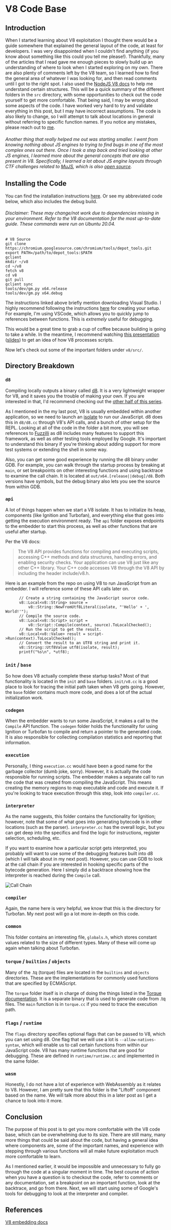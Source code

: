 # V8 Code Base

## Introduction

When I started learning about V8 exploitation I thought there would be a guide somewhere that explained the general layout of the code, at least for developers. I was very disappointed when I couldn't find anything (if you know about something like this could you tell me please!). Thankfully, many of the articles that I read gave me enough pieces to slowly build up an understanding of where to look when I started exploring on my own. There are also plenty of comments left by the V8 team, so I learned how to find the general area of whatever I was looking for, and then read comments until I got to the right spot. I also used the [NodeJS V8 docs](https://v8docs.nodesource.com/) to help me understand certain structures. This will be a quick summary of the different folders in the `src` directory, with some opportunities to check out the code yourself to get more comfortable. That being said, I may be wrong about some aspects of the code. I have worked very hard to try and validate everything in this post, but I may have incorrect assumptions. The code is also likely to change, so I will attempt to talk about locations in general without referring to specific function names. If you notice any mistakes, please reach out to [me](https://twitter.com/madStacks3).

###### Another thing that really helped me out was starting smaller. I went from knowing nothing about JS engines to trying to find bugs in one of the most complex ones out there. Once I took a step back and tried looking at other JS engines, I learned more about the general concepts that are also present in V8. Specifically, I learned a lot about JS engine layouts through CTF challenges related to [MuJS](https://mujs.com/), which is also [open source](https://github.com/ccxvii/mujs).

## Installing the Code

You can find the installation instructions [here](https://v8.dev/docs/build). Or see my abbreviated code below, which also includes the debug build. 

###### Disclaimer: These may change/not work due to dependencies missing in your environment. Refer to the V8 documentation for the most up-to-date guide. These commands were run on Ubuntu 20.04.

```
# V8 Source
git clone https://chromium.googlesource.com/chromium/tools/depot_tools.git
export PATH=/path/to/depot_tools:$PATH
gclient
mkdir ~/v8
cd ~/v8
fetch v8
cd v8
git pull
gclient sync
tools/dev/gm.py x64.release
tools/dev/gm.py x64.debug
```

The instructions linked above briefly mention downloading Visual Studio. I highly recommend following the instructions [here](https://v8.dev/docs/ide-setup) for creating your setup. For example, I'm using VSCode, which allows you to quickly jump to references between functions. This is _extremely_ useful for debugging.

This would be a great time to grab a cup of coffee because building is going to take a while. In the meantime, I recommend watching [this presentation](https://www.youtube.com/watch?v=3bVcTFOKRyo&list=PLNYkxOF6rcICgS7eFJrGDhMBwWtdTgzpx&index=12&t=0s) ([slides](https://docs.google.com/presentation/d/1sJj-JnSvM71zq-N_CT8qqsLngdW8fgOMiJdd2ylLojs/edit)) to get an idea of how V8 processes scripts.


Now let's check out some of the important folders under `v8/src/`. 

## Directory Breakdown

### `d8`

Compiling locally outputs a binary called [d8](https://v8.dev/docs/d8). It is a very lightweight wrapper for V8, and it saves you the trouble of making your own. If you are interested in that, I'd recommend checking out the [other half of this series](https://hashprks.com/exploring-the-v-8-engine-1).

As I mentioned in the my last post, V8 is usually embedded within another application, so we need to launch an [isolate](https://v8docs.nodesource.com/node-4.8/d5/dda/classv8_1_1_isolate.html) to run our JavaScript. d8 does this in `d8/d8.cc` through V8's API calls, and a bunch of other setup for the REPL. Looking at all of the code in the folder a bit more, you will see references to [Fuzzilli](https://github.com/googleprojectzero/fuzzilli) as d8 includes many features to support this framework, as well as other testing tools employed by Google. It's important to understand this binary if you're thinking about adding support for more test systems or extending the shell in some way.

Also, you can get some good experience by running the d8 binary under GDB. For example, you can walk through the startup process by breaking at `main`, or set breakpoints on other interesting functions and using backtrace to examine the call chain. It is located at `out/x64.[release||debug]/d8`. Both versions have symbols, but the debug binary also lets you see the source from within GDB. 

### `api`

A lot of things happen when we start a V8 isolate. It has to initialize its heap, components (like Ignition and Turbofan), and everything else that goes into getting the execution environment ready. The `api` folder exposes endpoints to the embedder to start this process, as well as other functions that are useful after startup. 

Per the V8 docs: 
> The V8 API provides functions for compiling and executing scripts, accessing C++ methods and data structures, handling errors, and enabling security checks. Your application can use V8 just like any other C++ library. Your C++ code accesses V8 through the V8 API by including the header include/v8.h.



Here is an example from the repo on using V8 to run JavaScript from an embedder. I will reference some of these API calls later on.
```
      // Create a string containing the JavaScript source code.
      v8::Local<v8::String> source =
          v8::String::NewFromUtf8Literal(isolate, "'Hello' + ', World!'");
      // Compile the source code.
      v8::Local<v8::Script> script =
          v8::Script::Compile(context, source).ToLocalChecked();
      // Run the script to get the result.
      v8::Local<v8::Value> result = script->Run(context).ToLocalChecked();
      // Convert the result to an UTF8 string and print it.
      v8::String::Utf8Value utf8(isolate, result);
      printf("%s\n", *utf8);
```

### `init` / `base`

So how does V8 actually complete these startup tasks? Most of that functionality is located in the `init` and `base` folders. `init/v8.cc` is a good place to look for tracing the initial path taken when V8 gets going. However, the `base` folder contains much more code, and does a lot of the actual initialization work.

### `codegen`

When the embedder wants to run some JavaScript, it makes a call to the `Compile` API function. The `codegen` folder holds the functionality for using Ignition or Turbofan to compile and return a pointer to the generated code. It is also responsible for collecting compilation statistics and reporting that information.

### `execution`

Personally, I thing `execution.cc` would have been a good name for the garbage collector (dumb joke, sorry). However, it is actually the code responsible for running scripts. The embedder makes a separate call to run the code that was created from compiling the JavaScript. This means creating the memory regions to map executable and code and execute it. If you're looking to trace execution through this step, look into `compiler.cc`.

### `interpreter`

As the name suggests, this folder contains the functionality for Ignition; however, note that some of what goes into generating bytecode is in other locations (such as the parser). `interpreter.cc` has the overall logic, but you can get deep into the specifics and find the logic for instructions, register selection, scheduling, etc.


If you want to examine how a particular script gets interpreted, you probably will want to use some of the debugging features built into d8 (which I will talk about in my next post). However, you can use GDB to look at the call chain if you are interested in hooking specific parts of the bytecode generation. Here I simply did a backtrace showing how the interpreter is reached during the `Compile` call.

![Call Chain](https://raw.githubusercontent.com/m4dSt4cks/m4dst4cks.github.io/master/public/img/interpreter_bt.PNG)

### `compiler`

Again, the name here is very helpful, we know that this is the directory for Turbofan. My next post will go a lot more in-depth on this code.

### `common`

This folder contains an interesting file, `globals.h`, which stores constant values related to the size of different types. Many of these will come up again when talking about Turbofan.

### `torque` / `builtins` / `objects`

Many of the .tq (torque) files are located in the `builtins` and `objects` directories. These are the implementations for commonly used functions that are specified by ECMAScript.

The `torque` folder itself is in charge of doing the things listed in the [Torque documentation](https://v8.dev/docs/torque#how-torque-generates-code). It is a separate binary that is used to generate code from .tq files. The `main` function is in `torque.cc` if you need to trace the execution path.


### `flags` / `runtime`

The `flags` directory specifies optional flags that can be passed to V8, which you can set using d8. One flag that we will use a lot is `--allow-natives-syntax`, which will enable us to call certain functions from within our JavaScript code. V8 has many runtime functions that are good for debugging. These are defined in `runtime/runtime.cc` and implemented in the same folder.

### `wasm`

Honestly, I do not have a lot of experience with WebAssembly as it relates to V8. However, I am pretty sure that this folder is the "Liftoff" component based on the name. We will talk more about this in a later post as I get a chance to look into it more.

## Conclusion

The purpose of this post is to get you more comfortable with the V8 code base, which can be overwhelming due to its size. There are still many, many more things that could be said about the code, but having a general idea where components are, some of the important names, and experience with stepping through various functions will all make future exploitation much more comfortable to learn. 

As I mentioned earlier, it would be impossible and unnecessary to fully go through the code at a singular moment in time. The best course of action when you have a question is to checkout the code, refer to comments or any documentation, set a breakpoint on an important function, look at the backtrace, and go from there. Next, we will start using some of Google's tools for debugging to look at the interpreter and compiler.

## References

[V8 embedding docs](https://v8.dev/docs/embed#advanced-guide)
